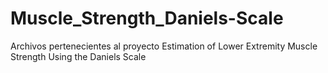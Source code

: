 # Muscle_Strength_Daniels-Scale
Archivos pertenecientes al proyecto Estimation of Lower Extremity Muscle Strength Using the Daniels Scale
